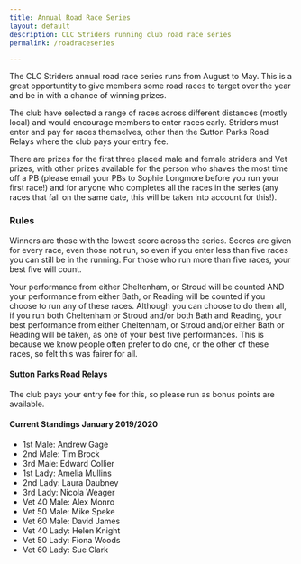 ```yaml
---
title: Annual Road Race Series
layout: default
description: CLC Striders running club road race series
permalink: /roadraceseries

---
```


The CLC Striders annual road race series runs from August to May. This is a great opportuntity to give members some road races to target over the year and be in with a chance of winning prizes.

The club have selected a range of races across different distances (mostly local) and would encourage members to enter races early. Striders must enter and pay for races themselves, other than the Sutton Parks Road Relays where the club pays your entry fee.

There are prizes for the first three placed male and female striders and Vet prizes, with other prizes available for the person who shaves the most time off a PB (please email your PBs to Sophie Longmore before you run your first race!) and for anyone who completes all the races in the series (any races that fall on the same date, this will be taken into account for this!).

### Rules

Winners are those with the lowest score across the series. Scores are given for every race, even those not run, so even if you enter less than five races you can still be in the running. For those who run more than five races, your best five will count.

Your performance from either Cheltenham, or Stroud will be counted AND your performance from either Bath, or Reading will be counted if you choose to run any of these races. Although you can choose to do them all, if you run both Cheltenham or Stroud and/or both Bath and Reading, your best performance from either Cheltenham, or Stroud and/or either Bath or Reading will be taken, as one of your best five performances. This is because we know people often prefer to do one, or the other of these races, so felt this was fairer for all.

#### Sutton Parks Road Relays

The club pays your entry fee for this, so please run as bonus points are available.

#### Current Standings January 2019/2020

- 1st Male: Andrew Gage
- 2nd Male: Tim Brock
- 3rd Male: Edward Collier
- 1st Lady: Amelia Mullins
- 2nd Lady: Laura Daubney
- 3rd Lady: Nicola Weager
- Vet 40 Male: Alex Monro
- Vet 50 Male: Mike Speke
- Vet 60 Male: David James
- Vet 40 Lady: Helen Knight
- Vet 50 Lady: Fiona Woods
- Vet 60 Lady: Sue Clark
